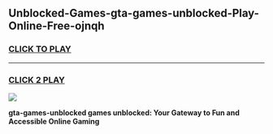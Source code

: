 
## Unblocked-Games-gta-games-unblocked-Play-Online-Free-ojnqh
<h3>
<a href="https://premium76.site?title=gta-games-unblocked&ref=26A">CLICK TO PLAY</a></h3>
<hr>

<h3>
<a href="https://premium76.site?title=gta-games-unblocked&ref=26A">CLICK 2 PLAY</a>
  
</h3>

<a href="https://premium76.site?title=gta-games-unblocked&ref=26A"><img src="https://clearcache.store/games.png"></a>


**gta-games-unblocked games unblocked: Your Gateway to Fun and Accessible Online Gaming**
